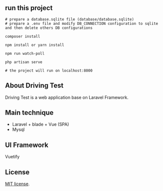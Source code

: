 ## run this project


```
# prepare a database.sqlite file (database/database.sqlite)
# prepare a .env file and modify DB_CONNECTION configuration to sqlite and then delete others DB configurations

composer install

npm install or yarn install

npm run watch-poll

php artisan serve

# the project will run on localhost:8000
```




## About Driving Test

Driving Test is a web application base on Laravel Framework.

## Main technique
- Laravel + blade + Vue (SPA)
- Mysql

## UI Framework
Vuetify

## License

[MIT license](https://github.com/kkkkiwi/driving/blob/master/LICENSE).
